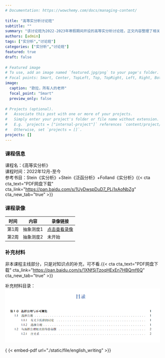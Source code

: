 ```yaml
---
# Documentation: https://wowchemy.com/docs/managing-content/

title: "高等实分析讨论班"
subtitle: ""
summary: "该讨论班为2022-2023年寒假期间开设的高等实分析讨论班，正文内容整理了相关信息和补充材料."
authors: [admin]
tags: ["实分析","讨论班"]
categories: ["实分析","讨论班"]
featured: true
draft: false

# Featured image
# To use, add an image named `featured.jpg/png` to your page's folder.
# Focal points: Smart, Center, TopLeft, Top, TopRight, Left, Right, BottomLeft, Bottom, BottomRight.
image:
  caption: "欧拉，所有人的老师"
  focal_point: "Smart"
  preview_only: false

# Projects (optional).
#   Associate this post with one or more of your projects.
#   Simply enter your project's folder or file name without extension.
#   E.g. `projects = ["internal-project"]` references `content/project/deep-learning/index.md`.
#   Otherwise, set `projects = []`.
projects: []
---
```


### 课程信息

课程名：《高等实分析》<br>
课程时间：2022年12月-至今<br>
参考书目：Stein《实分析》+Stein《泛函分析》+Folland《实分析》{{< cta cta_text="PDF网盘下载" cta_link="https://pan.baidu.com/s/1UyDwspDuD7_PLj1xAoNbZg" cta_new_tab="true" >}}

### 课程录像

|时间          | 内容        | 录像链接 |
| ----------- | ----------- |----------|
| 第1周    | 抽象测度1       |[点击查看录像](https://meeting.tencent.com/v2/cloud-record/share?id=d4ae34ae-080c-4c08-811d-80f2f99b56e3&from=3&is-single=true)|
| 第2周   |    抽象测度2    |未开始|

### 补充材料


非本课程主线部分，只是对知识点的补充，可不看.{{< cta cta_text="PDF网盘下载" cta_link="https://pan.baidu.com/s/1XNfSjTzoqHExEn7HBQmf6Q" cta_new_tab="true" >}}

补充材料目录：
![](./contents.png)

{ {< embed-pdf url="./static/file/english_writing" >}}
